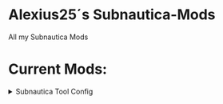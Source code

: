 # Alexius25´s Subnautica-Mods
All my Subnautica Mods

# Current Mods:
<details>
  <summary>Subnautica Tool Config</summary>

  ![Screenshot 1](./Pages/SubnauticaToolConfig-Image-1.png)
  ![Screenshot 2](./Pages/SubnauticaToolConfig-Image-2.png)
  ![Screenshot 3](./Pages/SubnauticaToolConfig-Image-3.png)

  **Description:**  
  With this mod you can change Values of Tools

  **Required Mods:**
  - [Nautilus](https://github.com/SubnauticaModding/Nautilus)
</details>
